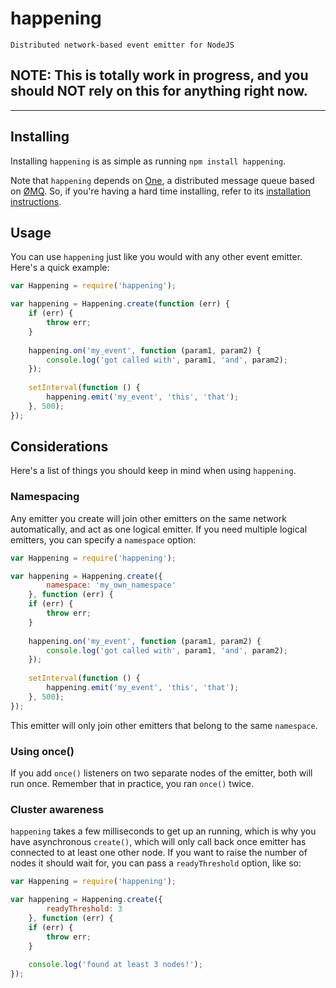 happening
=========

`Distributed network-based event emitter for NodeJS`

## NOTE: This is totally work in progress, and you should NOT rely on this for anything right now.

----------------------------------------------------

## Installing

Installing `happening` is as simple as running `npm install happening`.

Note that `happening` depends on [One](http://github.com/IndigoUnited/node-1), a distributed message queue based on [ØMQ](http://zeromq.com). So, if you're having a hard time installing, refer to its [installation instructions](https://github.com/IndigoUnited/node-1#installing).

## Usage

You can use `happening` just like you would with any other event emitter. Here's a quick example:

```js
var Happening = require('happening');

var happening = Happening.create(function (err) {
    if (err) {
        throw err;
    }
    
    happening.on('my_event', function (param1, param2) {
        console.log('got called with', param1, 'and', param2);
    });
    
    setInterval(function () {
        happening.emit('my_event', 'this', 'that');
    }, 500);
});
```

## Considerations

Here's a list of things you should keep in mind when using `happening`.

### Namespacing

Any emitter you create will join other emitters on the same network automatically, and act as one logical emitter. If you need multiple logical emitters, you can specify a `namespace` option:

```js
var Happening = require('happening');

var happening = Happening.create({
        namespace: 'my_own_namespace'
    }, function (err) {
    if (err) {
        throw err;
    }
    
    happening.on('my_event', function (param1, param2) {
        console.log('got called with', param1, 'and', param2);
    });
    
    setInterval(function () {
        happening.emit('my_event', 'this', 'that');
    }, 500);
});
```

This emitter will only join other emitters that belong to the same `namespace`.

### Using once()

If you add `once()` listeners on two separate nodes of the emitter, both will run once. Remember that in practice, you ran `once()` twice.

### Cluster awareness

`happening` takes a few milliseconds to get up an running, which is why you have asynchronous `create()`, which will only call back once emitter has connected to at least one other node. If you want to raise the number of nodes it should wait for, you can pass a `readyThreshold` option, like so:

```js
var Happening = require('happening');

var happening = Happening.create({
        readyThreshold: 3
    }, function (err) {
    if (err) {
        throw err;
    }
    
    console.log('found at least 3 nodes!');
});
```
